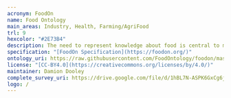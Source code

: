 ```yaml
--- 
acronym: FoodOn
name: Food Ontology
main_areas: Industry, Health, Farming/AgriFood
trl: 9
hexcolor: "#2E73B4"
description: The need to represent knowledge about food is central to many human activities including agriculture, medicine, food safety inspection, shopping patterns, and sustainable development. FoodOn is an ontology to name all parts of animals and plants which can bear a food role for humans and domesticated animals, as well as derived food products and the processes used to make them.
specification: "[FoodOn Specification](https://foodon.org/)"
ontology_uri: https://raw.githubusercontent.com/FoodOntology/foodon/master/foodon.owl
license: "[CC-BY4.0](https://creativecommons.org/licenses/by/4.0/)"
maintainer: Damion Dooley
complete_survey_uri: https://drive.google.com/file/d/1hBL7N-ASPK6GxCg6j57jdy_9D_dXP4Yg/view?usp=sharing
logo: /
--- 
```

 

